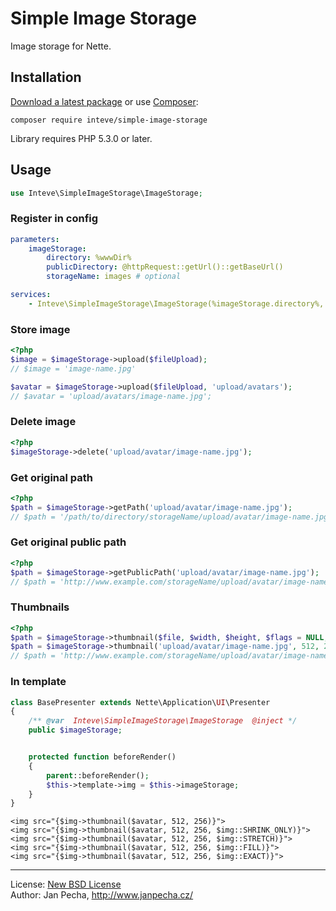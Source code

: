 
# Simple Image Storage

Image storage for Nette.


## Installation

[Download a latest package](https://github.com/inteve/simple-image-storage/releases) or use [Composer](http://getcomposer.org/):

```
composer require inteve/simple-image-storage
```

Library requires PHP 5.3.0 or later.


## Usage

``` php
use Inteve\SimpleImageStorage\ImageStorage;
```


### Register in config

``` yaml
parameters:
	imageStorage:
		directory: %wwwDir%
		publicDirectory: @httpRequest::getUrl()::getBaseUrl()
		storageName: images # optional

services:
	- Inteve\SimpleImageStorage\ImageStorage(%imageStorage.directory%, %imageStorage.publicDirectory%, %imageStorage.storageName%)
```


### Store image

``` php
<?php
$image = $imageStorage->upload($fileUpload);
// $image = 'image-name.jpg'

$avatar = $imageStorage->upload($fileUpload, 'upload/avatars');
// $avatar = 'upload/avatars/image-name.jpg';
```


### Delete image

``` php
<?php
$imageStorage->delete('upload/avatar/image-name.jpg');
```


### Get original path

``` php
<?php
$path = $imageStorage->getPath('upload/avatar/image-name.jpg');
// $path = '/path/to/directory/storageName/upload/avatar/image-name.jpg'
```


### Get original public path

``` php
<?php
$path = $imageStorage->getPublicPath('upload/avatar/image-name.jpg');
// $path = 'http://www.example.com/storageName/upload/avatar/image-name.jpg'
```


### Thumbnails

``` php
<?php
$path = $imageStorage->thumbnail($file, $width, $height, $flags = NULL, $quality = NULL);
$path = $imageStorage->thumbnail('upload/avatar/image-name.jpg', 512, 256);
// $path = 'http://www.example.com/storageName/upload/avatar/image-name.jpg'
```


### In template

``` php
class BasePresenter extends Nette\Application\UI\Presenter
{
	/** @var  Inteve\SimpleImageStorage\ImageStorage  @inject */
	public $imageStorage;


	protected function beforeRender()
	{
		parent::beforeRender();
		$this->template->img = $this->imageStorage;
	}
}
```

``` smarty
<img src="{$img->thumbnail($avatar, 512, 256)}">
<img src="{$img->thumbnail($avatar, 512, 256, $img::SHRINK_ONLY)}">
<img src="{$img->thumbnail($avatar, 512, 256, $img::STRETCH)}">
<img src="{$img->thumbnail($avatar, 512, 256, $img::FILL)}">
<img src="{$img->thumbnail($avatar, 512, 256, $img::EXACT)}">
```

------------------------------

License: [New BSD License](license.md)
<br>Author: Jan Pecha, http://www.janpecha.cz/
